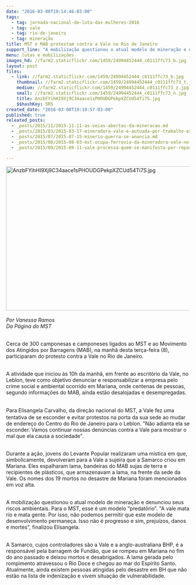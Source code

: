 ```yaml
---
date: "2016-03-08T19:14:46-03:00"
tags:
  - tag: jornada-nacional-de-luta-das-mulheres-2016
  - tag: vale
  - tag: rio-de-janeiro
  - tag: mineração
title: MST e MAB protestam contra a Vale no Rio de Janeiro
support_line: "A mobilização questionou o atual modelo de mineração e denunciou seus riscos ambientais. "
menu: lutas e mobilizações
images_hd: //farm2.staticflickr.com/1459/24994452444_c0111ffc73_b.jpg
layout: post
files:
  - link: //farm2.staticflickr.com/1459/24994452444_c0111ffc73_b.jpg
    thumbnail: //farm2.staticflickr.com/1459/24994452444_c0111ffc73_t.jpg
    medium: //farm2.staticflickr.com/1459/24994452444_c0111ffc73_z.jpg
    small: //farm2.staticflickr.com/1459/24994452444_c0111ffc73_n.jpg
    title: AnzbFYihHI9Xj9C34aace1sPHOUDGPekpXZCUd54Ti7S.jpg
    $$hashKey: 5R5
created_date: "2016-03-08T19:19:57-03:00"
published: true
releated_posts:
  - _posts/2015/11/2015-11-11-as-veias-abertas-da-mineracao.md
  - _posts/2015/03/2015-03-17-mineradora-vale-e-autuada-por-trabalho-escravo.md
  - _posts/2015/07/2015-07-15-minerio-guerra-se-anuncia.md
  - _posts/2015/08/2015-08-03-mst-ocupa-ferrovia-da-mineradora-vale-no-para.md
  - _posts/2015/09/2015-09-11-vale-processa-quem-se-manifesta-por-reparacao-e-emprego.md

---
```

<p><img alt="AnzbFYihHI9Xj9C34aace1sPHOUDGPekpXZCUd54Ti7S.jpg" height="394" src="//farm2.staticflickr.com/1459/24994452444_c0111ffc73_b.jpg" width="700" /><br />
&nbsp;<br />
<em>Por Vanessa Ramos<br />
Da P&aacute;gina do MST</em></p>

<p><br />
Cerca de 300 camponesas e camponeses ligados ao MST e ao Movimento dos Atingidos por Barragens (MAB), na manh&atilde; desta ter&ccedil;a-feira (8), participaram do protesto contra a Vale no Rio de Janeiro.</p>

<p><br />
A atividade que iniciou &agrave;s 10h da manh&atilde;, em frente ao escrit&oacute;rio da Vale, no Leblon, teve como objetivo denunciar e responsabilizar a empresa pelo crime social e ambiental ocorrido em Mariana, onde centenas de pessoas, segundo informa&ccedil;&otilde;es do MAB, ainda est&atilde;o desalojadas e desempregadas.</p>

<p><br />
Para Elisangela&nbsp;<span style="line-height: 20.8px;">Carvalho, da dire&ccedil;&atilde;o nacional do MST,&nbsp;</span>a Vale fez uma tentativa de se esconder e evitar protestos na porta da sua sede ao mudar de endere&ccedil;o do Centro do Rio de Janeiro para o Leblon. &quot;N&atilde;o adianta ela se esconder. Vamos continuar nossas den&uacute;ncias contra a Vale para mostrar o mal que ela causa a sociedade&quot;.</p>

<p><br />
Durante a a&ccedil;&atilde;o, jovens do Levante Popular realizaram uma m&iacute;stica em que, simbolicamente, devolveram para a Vale a sujeira que a Samarco criou em Mariana. Eles espalharam lama, bandeiras do MAB sujas de terra e recipientes de pl&aacute;sticos, que armazenavam a lama, na frente da sede da Vale. Os nomes dos 19 mortos no desastre de Mariana foram mencionados em voz alta.</p>

<p><br />
A mobiliza&ccedil;&atilde;o questionou o atual modelo de minera&ccedil;&atilde;o e denunciou seus riscos ambientais. Para o MST,&nbsp;esse &eacute; um modelo &ldquo;predat&oacute;rio&rdquo;.&nbsp;&quot;A vale mata rio e mata gente. Por isso, n&atilde;o podemos permitir que este modelo de desenvolvimento permane&ccedil;a. Isso n&atilde;o &eacute; progresso e sim, preju&iacute;zos, danos e mortes&quot;, finalizou Elisangela.</p>

<p><br />
A Samarco, cujos controladores s&atilde;o a Vale e a anglo-australiana BHP, &eacute; a respons&aacute;vel pela barragem de Fund&atilde;o, que se rompeu em Mariana no fim do ano passado e deixou mortos e desabrigados. A lama gerada pelo rompimento atravessou o Rio Doce e chegou ao mar do Esp&iacute;rito Santo. Atualmente, ainda existem pessoas atingidas pelo desastre em BH que n&atilde;o est&atilde;o na lista de indeniza&ccedil;&atilde;o e vivem situa&ccedil;&atilde;o de vulnerabilidade.</p>

<p>&nbsp;</p>
